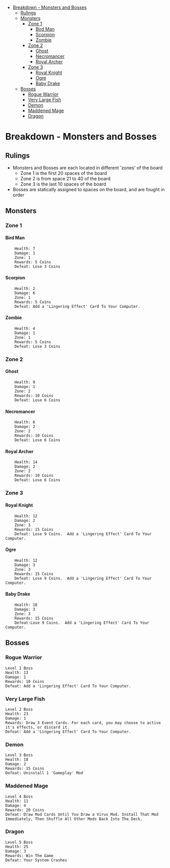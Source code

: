 - [Breakdown - Monsters and Bosses](#breakdown---monsters-and-bosses)
  - [Rulings](#rulings)
  - [Monsters](#monsters)
    - [Zone 1](#zone-1)
      - [Bird Man](#bird-man)
      - [Scorpion](#scorpion)
      - [Zombie](#zombie)
    - [Zone 2](#zone-2)
      - [Ghost](#ghost)
      - [Necromancer](#necromancer)
      - [Royal Archer](#royal-archer)
    - [Zone 3](#zone-3)
      - [Royal Knight](#royal-knight)
      - [Ogre](#ogre)
      - [Baby Drake](#baby-drake)
  - [Bosses](#bosses)
    - [Rogue Warrior](#rogue-warrior)
    - [Very Large Fish](#very-large-fish)
    - [Demon](#demon)
    - [Maddened Mage](#maddened-mage)
    - [Dragon](#dragon)

# Breakdown - Monsters and Bosses
## Rulings
- Monsters and Bosses are each located in different 'zones' of the board
  - Zone 1 is the first 20 spaces of the board
  - Zone 2 is from space 21 to 40 of the board
  - Zone 3 is the last 10 spaces of the board
- Bosses are statically assigned to spaces on the board, and are fought in order 
## Monsters
### Zone 1
#### Bird Man
```
	Health: 7
	Damage: 1
    Zone: 1
	Rewards: 5 Coins
    Defeat: Lose 3 Coins
```
#### Scorpion
```
	Health: 2
	Damage: 6
    Zone: 1
	Rewards: 5 Coins
    Defeat: Add a 'Lingering Effect' Card To Your Computer.
```
#### Zombie
```
	Health: 4
	Damage: 1
    Zone: 1
	Rewards: 5 Coins
    Defeat: Lose 3 Coins
```
### Zone 2
#### Ghost
```
	Health: 9
	Damage: 1
    Zone: 2
	Rewards: 10 Coins
    Defeat: Lose 6 Coins
```
#### Necromancer
```
	Health: 6
	Damage: 2
    Zone: 2
	Rewards: 10 Coins
    Defeat: Lose 6 Coins
```
#### Royal Archer
```
	Health: 14
	Damage: 2
    Zone: 2
	Rewards: 10 Coins
    Defeat: Lose 6 Coins
```
### Zone 3
#### Royal Knight
```
	Health: 12
	Damage: 2
    Zone: 3
	Rewards: 15 Coins
    Defeat: Lose 9 Coins.  Add a 'Lingering Effect' Card To Your Computer.
```
#### Ogre
```
	Health: 12
	Damage: 3
    Zone: 3
	Rewards: 15 Coins
    Defeat: Lose 9 Coins.  Add a 'Lingering Effect' Card To Your Computer.
```
#### Baby Drake
```
	Health: 18
	Damage: 3
    Zone: 3
	Rewards: 15 Coins
    Defeat:Lose 9 Coins.  Add a 'Lingering Effect' Card To Your Computer.
```

## Bosses
### Rogue Warrior
```
Level 1 Boss
Health: 13
Damage: 1
Rewards: 10 Coins
Defeat: Add a 'Lingering Effect' Card To Your Computer.
```
### Very Large Fish
```
Level 2 Boss
Health: 23
Damage: 1
Rewards: Draw 3 Event Cards. For each card, you may choose to active it's effects, or discard it.
Defeat: Add a 'Lingering Effect' Card To Your Computer.
```
### Demon
```
Level 3 Boss
Health: 18
Damage: 2
Rewards: 15 Coins
Defeat: Uninstall 1 'Gameplay' Mod
```
### Maddened Mage
```
Level 4 Boss
Health: 11
Damage: 4
Rewards: 20 Coins
Defeat: Draw Mod Cards Until You Draw a Virus Mod. Install That Mod Immediately, Then Shuffle All Other Mods Back Into The Deck.
```
### Dragon
```
Level 5 Boss
Health: 25
Damage: 3
Rewards: Win The Game
Defeat: Your System Crashes
```